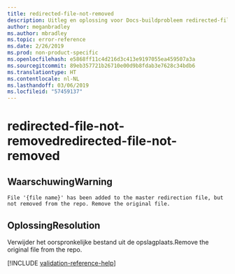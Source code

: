 ```yaml
---
title: redirected-file-not-removed
description: Uitleg en oplossing voor Docs-buildprobleem redirected-file-not-removed
author: meganbradley
ms.author: mbradley
ms.topic: error-reference
ms.date: 2/26/2019
ms.prod: non-product-specific
ms.openlocfilehash: e5868ff11c4d216d3c413e9197055ea459507a3a
ms.sourcegitcommit: 89eb357721b26710e00d9b8fdab3e7628c34bdb6
ms.translationtype: HT
ms.contentlocale: nl-NL
ms.lasthandoff: 03/06/2019
ms.locfileid: "57459137"
---
```

# <a name="redirected-file-not-removed"></a><span data-ttu-id="a4fd9-103">redirected-file-not-removed</span><span class="sxs-lookup"><span data-stu-id="a4fd9-103">redirected-file-not-removed</span></span>

## <a name="warning"></a><span data-ttu-id="a4fd9-104">Waarschuwing</span><span class="sxs-lookup"><span data-stu-id="a4fd9-104">Warning</span></span>

`File '{file name}' has been added to the master redirection file, but not removed from the repo. Remove the original file.`

## <a name="resolution"></a><span data-ttu-id="a4fd9-105">Oplossing</span><span class="sxs-lookup"><span data-stu-id="a4fd9-105">Resolution</span></span>

<span data-ttu-id="a4fd9-106">Verwijder het oorspronkelijke bestand uit de opslagplaats.</span><span class="sxs-lookup"><span data-stu-id="a4fd9-106">Remove the original file from the repo.</span></span>

<!--make sure to add this file to your includes folder and verify the path-->
[!INCLUDE [validation-reference-help](includes/validation-reference-help.md)]
